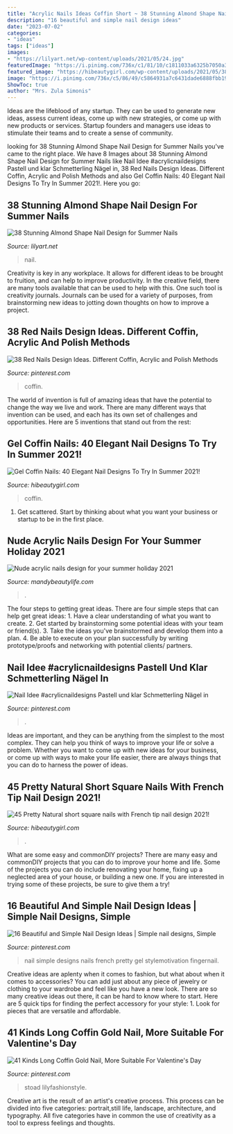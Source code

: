 ```yaml
---
title: "Acrylic Nails Ideas Coffin Short ~ 38 Stunning Almond Shape Nail Design For Summer Nails"
description: "16 beautiful and simple nail design ideas"
date: "2023-07-02"
categories:
- "ideas"
tags: ["ideas"]
images:
- "https://lilyart.net/wp-content/uploads/2021/05/24.jpg"
featuredImage: "https://i.pinimg.com/736x/c1/81/10/c1811033a6325b7050a3ea7a00035eed.jpg"
featured_image: "https://hibeautygirl.com/wp-content/uploads/2021/05/38-11.jpg"
image: "https://i.pinimg.com/736x/c5/86/49/c5864931a7c6431dade6888fbb19d14f.jpg"
ShowToc: true
author: "Mrs. Zula Simonis"
---
```



Ideas are the lifeblood of any startup. They can be used to generate new ideas, assess current ideas, come up with new strategies, or come up with new products or services. Startup founders and managers use ideas to stimulate their teams and to create a sense of community.

	

		
looking for 38 Stunning Almond Shape Nail Design for Summer Nails you've came to the right place. We have 8 Images about 38 Stunning Almond Shape Nail Design for Summer Nails like Nail Idee #acrylicnaildesigns Pastell und klar Schmetterling Nägel in, 38 Red Nails Design Ideas. Different Coffin, Acrylic and Polish Methods and also Gel Coffin Nails: 40 Elegant Nail Designs To Try In Summer 2021!. Here you go:
		
    
## 38 Stunning Almond Shape Nail Design For Summer Nails

<img loading=lazy src="https://lilyart.net/wp-content/uploads/2021/05/24.jpg" onerror="this.onerror=null;this.src='https://tse2.mm.bing.net/th?id=OIP.9ClRymyIDeRRLPsAsh9ttgHaLH&amp;pid=15.1';" alt="38 Stunning Almond Shape Nail Design for Summer Nails">

_Source: lilyart.net_

>nail. 

	

Creativity is key in any workplace. It allows for different ideas to be brought to fruition, and can help to improve productivity. In the creative field, there are many tools available that can be used to help with this. One such tool is creativity journals. Journals can be used for a variety of purposes, from brainstorming new ideas to jotting down thoughts on how to improve a project.

    
## 38 Red Nails Design Ideas. Different Coffin, Acrylic And Polish Methods

<img loading=lazy src="https://i.pinimg.com/736x/56/8d/cb/568dcb77ca91370e47c19ce20864e3e4.jpg" onerror="this.onerror=null;this.src='https://tse3.mm.bing.net/th?id=OIP._ExvXuHZ61z8wLirh_oG9QHaN1&amp;pid=15.1';" alt="38 Red Nails Design Ideas. Different Coffin, Acrylic and Polish Methods">

_Source: pinterest.com_

>coffin. 

	

The world of invention is full of amazing ideas that have the potential to change the way we live and work. There are many different ways that invention can be used, and each has its own set of challenges and opportunities. Here are 5 inventions that stand out from the rest:

    
## Gel Coffin Nails: 40 Elegant Nail Designs To Try In Summer 2021!

<img loading=lazy src="https://hibeautygirl.com/wp-content/uploads/2021/05/38-11.jpg" onerror="this.onerror=null;this.src='https://tse4.mm.bing.net/th?id=OIP.2E9KffajNHqE7uPHv1yl8QHaLH&amp;pid=15.1';" alt="Gel Coffin Nails: 40 Elegant Nail Designs To Try In Summer 2021!">

_Source: hibeautygirl.com_

>coffin. 

	

1. Get scattered. Start by thinking about what you want your business or startup to be in the first place.

    
## Nude Acrylic Nails Design For Your Summer Holiday 2021

<img loading=lazy src="https://mandybeautylife.com/wp-content/uploads/2021/06/16-3.jpg" onerror="this.onerror=null;this.src='https://tse2.mm.bing.net/th?id=OIP.03fq7-OWxxAe6-j57UmNDgHaLH&amp;pid=15.1';" alt="Nude acrylic nails design for your summer holiday 2021">

_Source: mandybeautylife.com_

>. 

	

The four steps to getting great ideas.
There are four simple steps that can help get great ideas: 1. Have a clear understanding of what you want to create.
2. Get started by brainstorming some potential ideas with your team or friend(s).
3. Take the ideas you've brainstormed and develop them into a plan. 
4. Be able to execute on your plan successfully by writing prototype/proofs and networking with potential clients/ partners.

    
## Nail Idee #acrylicnaildesigns Pastell Und Klar Schmetterling Nägel In

<img loading=lazy src="https://i.pinimg.com/736x/c5/86/49/c5864931a7c6431dade6888fbb19d14f.jpg" onerror="this.onerror=null;this.src='https://tse2.mm.bing.net/th?id=OIP.YtdpAYQe09cFpi-yzZamDwHaLg&amp;pid=15.1';" alt="Nail Idee #acrylicnaildesigns Pastell und klar Schmetterling Nägel in">

_Source: pinterest.com_

>. 

	

Ideas are important, and they can be anything from the simplest to the most complex. They can help you think of ways to improve your life or solve a problem. Whether you want to come up with new ideas for your business, or come up with ways to make your life easier, there are always things that you can do to harness the power of ideas.

    
## 45 Pretty Natural Short Square Nails With French Tip Nail Design 2021!

<img loading=lazy src="https://hibeautygirl.com/wp-content/uploads/2021/04/21-11.jpg" onerror="this.onerror=null;this.src='https://tse3.mm.bing.net/th?id=OIP.Cv41mdj-l3fCzNgyRDgAygHaLH&amp;pid=15.1';" alt="45 Pretty Natural short square nails with French tip nail design 2021!">

_Source: hibeautygirl.com_

>. 

	

What are some easy and commonDIY projects?
There are many easy and commonDIY projects that you can do to improve your home and life. Some of the projects you can do include renovating your home, fixing up a neglected area of your house, or building a new one. If you are interested in trying some of these projects, be sure to give them a try!

    
## 16 Beautiful And Simple Nail Design Ideas | Simple Nail Designs, Simple

<img loading=lazy src="https://i.pinimg.com/736x/9a/57/67/9a5767aa0ad48654c51aceadf19be2bf--french-nail-designs-simple-nail-designs.jpg" onerror="this.onerror=null;this.src='https://tse2.mm.bing.net/th?id=OIP.cAV8QKthakzsSoR1cAoMdgHaJ3&amp;pid=15.1';" alt="16 Beautiful and Simple Nail Design Ideas | Simple nail designs, Simple">

_Source: pinterest.com_

>nail simple designs nails french pretty gel stylemotivation fingernail. 

	

Creative ideas are aplenty when it comes to fashion, but what about when it comes to accessories? You can add just about any piece of jewelry or clothing to your wardrobe and feel like you have a new look. There are so many creative ideas out there, it can be hard to know where to start. Here are 5 quick tips for finding the perfect accessory for your style: 1. Look for pieces that are versatile and affordable.

    
## 41 Kinds Long Coffin Gold Nail, More Suitable For Valentine&#039;s Day

<img loading=lazy src="https://i.pinimg.com/736x/c1/81/10/c1811033a6325b7050a3ea7a00035eed.jpg" onerror="this.onerror=null;this.src='https://tse1.mm.bing.net/th?id=OIP.-PN9BsE4s1wU3rNZGZz5vwHaLL&amp;pid=15.1';" alt="41 Kinds Long Coffin Gold Nail, More Suitable For Valentine&#039;s Day">

_Source: pinterest.com_

>stoad lilyfashionstyle. 

	

Creative art is the result of an artist's creative process. This process can be divided into five categories: portrait,still life, landscape, architecture, and typography. All five categories have in common the use of creativity as a tool to express feelings and thoughts.

